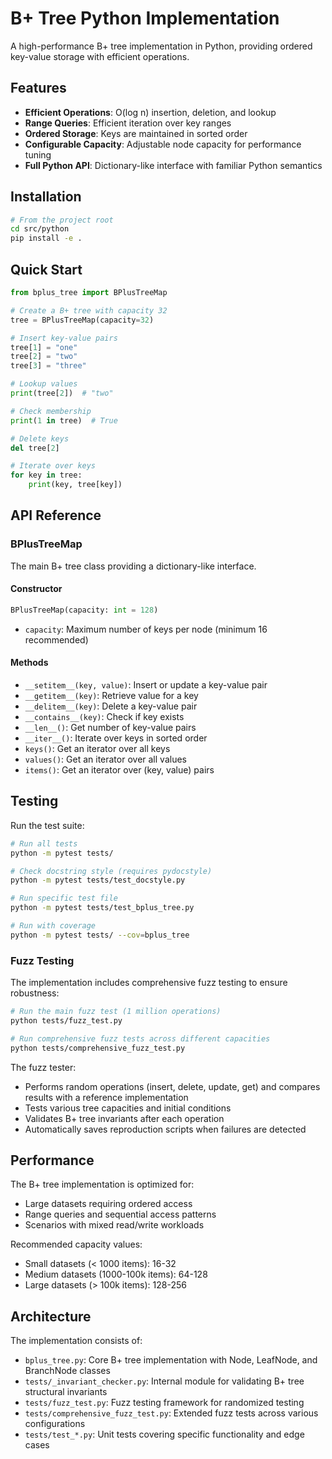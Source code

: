 # B+ Tree Python Implementation

A high-performance B+ tree implementation in Python, providing ordered key-value storage with efficient operations.

## Features

- **Efficient Operations**: O(log n) insertion, deletion, and lookup
- **Range Queries**: Efficient iteration over key ranges
- **Ordered Storage**: Keys are maintained in sorted order
- **Configurable Capacity**: Adjustable node capacity for performance tuning
- **Full Python API**: Dictionary-like interface with familiar Python semantics

## Installation

```bash
# From the project root
cd src/python
pip install -e .
```

## Quick Start

```python
from bplus_tree import BPlusTreeMap

# Create a B+ tree with capacity 32
tree = BPlusTreeMap(capacity=32)

# Insert key-value pairs
tree[1] = "one"
tree[2] = "two"
tree[3] = "three"

# Lookup values
print(tree[2])  # "two"

# Check membership
print(1 in tree)  # True

# Delete keys
del tree[2]

# Iterate over keys
for key in tree:
    print(key, tree[key])
```

## API Reference

### BPlusTreeMap

The main B+ tree class providing a dictionary-like interface.

#### Constructor

```python
BPlusTreeMap(capacity: int = 128)
```

- `capacity`: Maximum number of keys per node (minimum 16 recommended)

#### Methods

- `__setitem__(key, value)`: Insert or update a key-value pair
- `__getitem__(key)`: Retrieve value for a key
- `__delitem__(key)`: Delete a key-value pair
- `__contains__(key)`: Check if key exists
- `__len__()`: Get number of key-value pairs
- `__iter__()`: Iterate over keys in sorted order
- `keys()`: Get an iterator over all keys
- `values()`: Get an iterator over all values
- `items()`: Get an iterator over (key, value) pairs

## Testing

Run the test suite:

```bash
# Run all tests
python -m pytest tests/

# Check docstring style (requires pydocstyle)
python -m pytest tests/test_docstyle.py

# Run specific test file
python -m pytest tests/test_bplus_tree.py

# Run with coverage
python -m pytest tests/ --cov=bplus_tree
```

### Fuzz Testing

The implementation includes comprehensive fuzz testing to ensure robustness:

```bash
# Run the main fuzz test (1 million operations)
python tests/fuzz_test.py

# Run comprehensive fuzz tests across different capacities
python tests/comprehensive_fuzz_test.py
```

The fuzz tester:
- Performs random operations (insert, delete, update, get) and compares results with a reference implementation
- Tests various tree capacities and initial conditions
- Validates B+ tree invariants after each operation
- Automatically saves reproduction scripts when failures are detected

## Performance

The B+ tree implementation is optimized for:

- Large datasets requiring ordered access
- Range queries and sequential access patterns
- Scenarios with mixed read/write workloads

Recommended capacity values:

- Small datasets (< 1000 items): 16-32
- Medium datasets (1000-100k items): 64-128
- Large datasets (> 100k items): 128-256

## Architecture

The implementation consists of:

- `bplus_tree.py`: Core B+ tree implementation with Node, LeafNode, and BranchNode classes
- `tests/_invariant_checker.py`: Internal module for validating B+ tree structural invariants
- `tests/fuzz_test.py`: Fuzz testing framework for randomized testing
- `tests/comprehensive_fuzz_test.py`: Extended fuzz tests across various configurations
- `tests/test_*.py`: Unit tests covering specific functionality and edge cases

